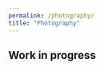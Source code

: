 ```yaml
---
permalink: /photography/
title: "Photography"
---
```


## Work in progress

<!-- How to make a photo grid?-->
<!-- gallery : https://mmistakes.github.io/minimal-mistakes/docs/helpers/ -->
